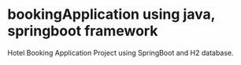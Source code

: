 # bookingApplication using java, springboot framework
Hotel Booking Application Project using SpringBoot and H2 database.
